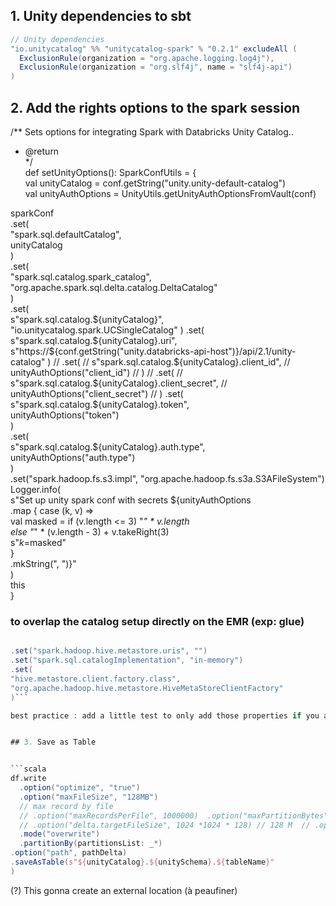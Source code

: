 
## 1. Unity dependencies to sbt

```scala 
// Unity dependencies  
"io.unitycatalog" %% "unitycatalog-spark" % "0.2.1" excludeAll (  
  ExclusionRule(organization = "org.apache.logging.log4j"),  
  ExclusionRule(organization = "org.slf4j", name = "slf4j-api")  
)
```



## 2. Add the rights options to the spark session


/** Sets options for integrating Spark with Databricks Unity Catalog..  
  * @return  
  */  
def setUnityOptions(): SparkConfUtils = {  
  val unityCatalog = conf.getString("unity.unity-default-catalog")  
  val unityAuthOptions = UnityUtils.getUnityAuthOptionsFromVault(conf)  
  
  sparkConf  
    .set(  
      "spark.sql.defaultCatalog",  
      unityCatalog  
    )  
    .set(  
      "spark.sql.catalog.spark_catalog",  
      "org.apache.spark.sql.delta.catalog.DeltaCatalog"  
    )  
    .set(  
      s"spark.sql.catalog.${unityCatalog}",  
      "io.unitycatalog.spark.UCSingleCatalog"  
    )  
    .set(  
      s"spark.sql.catalog.${unityCatalog}.uri",  
      s"https://${conf.getString("unity.databricks-api-host")}/api/2.1/unity-catalog"  
    )  
    // .set(  
    //   s"spark.sql.catalog.${unityCatalog}.client_id",    //   unityAuthOptions("client_id")    // )    // .set(    //   s"spark.sql.catalog.${unityCatalog}.client_secret",    //   unityAuthOptions("client_secret")    // )    .set(  
      s"spark.sql.catalog.${unityCatalog}.token",  
      unityAuthOptions("token")  
    )  
    .set(  
      s"spark.sql.catalog.${unityCatalog}.auth.type",  
      unityAuthOptions("auth.type")  
    )  
    .set("spark.hadoop.fs.s3.impl", "org.apache.hadoop.fs.s3a.S3AFileSystem")  
  Logger.info(  
    s"Set up unity spark conf with secrets ${unityAuthOptions  
      .map { case (k, v) =>  
        val masked = if (v.length <= 3) "*" * v.length  
        else "*" * (v.length - 3) + v.takeRight(3)  
        s"$k=$masked"  
      }  
      .mkString(", ")}"  
  )  
  this  
}
### to overlap the catalog setup directly on the EMR (exp: glue)

```scala

.set("spark.hadoop.hive.metastore.uris", "")
.set("spark.sql.catalogImplementation", "in-memory")
.set(
"hive.metastore.client.factory.class",
"org.apache.hadoop.hive.metastore.HiveMetaStoreClientFactory"
)```

best practice : add a little test to only add those properties if you are actually going to save on unity


## 3. Save as Table


```scala
df.write  
  .option("optimize", "true")  
  .option("maxFileSize", "128MB")  
  // max record by file  
  // .option("maxRecordsPerFile", 1000000)  .option("maxPartitionBytes", 1024 * 1024 * 1024) // 1 G")  
  // .option("delta.targetFileSize", 1024 *1024 * 128) // 128 M  // .option("delta.tuneFileSizesForRewrites", "true") // tune file sizes for rewrites  .format("delta")  
  .mode("overwrite")  
  .partitionBy(partitionsList: _*)
.option("path", pathDelta)  
.saveAsTable(s"${unityCatalog}.${unitySchema}.${tableName}"  
)
```
(?) This gonna create an external location (à peaufiner)